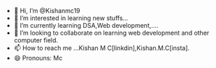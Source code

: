- 👋 Hi, I’m @Kishanmc19
- 👀 I’m interested in learning new stuffs...
- 🌱 I’m currently learning DSA,Web development,....
- 💞️ I’m looking to collaborate on learning web development and other computer field.
- 📫 How to reach me ...Kishan M C[linkdin],Kishan.M.C[insta].
- 😄 Pronouns: Mc


<!---
Kishanmc19/Kishanmc19 is a ✨ special ✨ repository because its `README.md` (this file) appears on your GitHub profile.
You can click the Preview link to take a look at your changes.
--->
